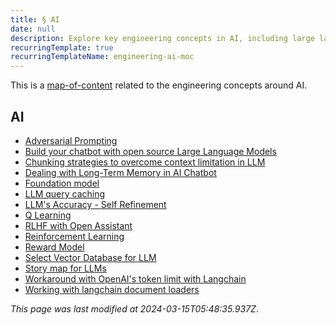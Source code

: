 ```yaml
---
title: § AI
date: null
description: Explore key engineering concepts in AI, including large language models, reinforcement learning, chatbot building, and strategies to improve LLM performance and memory handling.
recurringTemplate: true
recurringTemplateName: engineering-ai-moc
---
```


This is a [map-of-content]() related to the engineering concepts around AI.

## AI

- [Adversarial Prompting]()
- [Build your chatbot with open source Large Language Models]()
- [Chunking strategies to overcome context limitation in LLM]()
- [Dealing with Long-Term Memory in AI Chatbot]()
- [Foundation model]()
- [LLM query caching]()
- [LLM's Accuracy - Self Refinement]()
- [Q Learning]()
- [RLHF with Open Assistant]()
- [Reinforcement Learning]()
- [Reward Model]()
- [Select Vector Database for LLM]()
- [Story map for LLMs]()
- [Workaround with OpenAI's token limit with Langchain]()
- [Working with langchain document loaders]()

_This page was last modified at 2024-03-15T05:48:35.937Z_.
